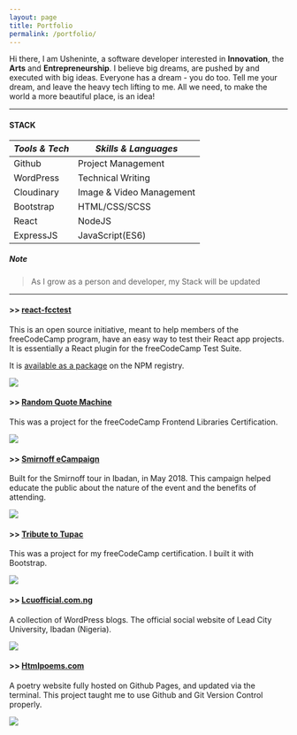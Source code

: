 ```yaml
---
layout: page
title: Portfolio
permalink: /portfolio/
---
```


Hi there, I am Usheninte, a software developer interested in **Innovation**, the **Arts** and **Entrepreneurship**. I believe big dreams, are pushed by and executed with big ideas. Everyone has a dream - you do too. Tell me your dream, and leave the heavy tech lifting to me. All we need, to make the world a more beautiful place, is an idea!

* * *
#### STACK

_Tools & Tech_ | _Skills & Languages_
-------------- | ---------
Github | Project Management  
WordPress | Technical Writing  
Cloudinary | Image & Video Management
Bootstrap | HTML/CSS/SCSS  
React | NodeJS  
ExpressJS | JavaScript(ES6)  

##### Note
<blockquote>
  As I grow as a person and developer, my Stack will be updated
</blockquote>

* * *
#### >> [react-fcctest](https://www.npmjs.com/package/react-fcctest)
This is an open source initiative, meant to help members of the freeCodeCamp program, have an easy way to test their React app projects. It is essentially a React plugin for the freeCodeCamp Test Suite.

It is [available as a package](https://www.npmjs.com/package/react-fcctest) on the NPM registry.

<a href="https://www.npmjs.com/package/react-fcctest"><img src="http://res.cloudinary.com/poetrique/image/upload/v1536495813/allbuy-i-ng/portfolio/react-fcctest.png" /></a>

#### >> [Random Quote Machine](https://codepen.io/usheninte/full/MBLwwy/)
This was a project for the freeCodeCamp Frontend Libraries Certification.

<a href="https://codepen.io/usheninte/full/MBLwwy/"><img src="http://res.cloudinary.com/poetrique/image/upload/v1536495793/allbuy-i-ng/portfolio/random-quote-machine.png" /></a>

#### >> [Smirnoff eCampaign](https://codepen.io/usheninte/full/yjXNQe)
Built for the Smirnoff tour in Ibadan, in May 2018. This campaign helped educate the public about the nature of the event and the benefits of attending.

<a href="https://codepen.io/usheninte/full/yjXNQe"><img src="http://res.cloudinary.com/poetrique/image/upload/v1536495820/allbuy-i-ng/portfolio/smirnoff-ecampaign.png" /></a>

#### >> [Tribute to Tupac](https://codepen.io/usheninte/full/mLmyEW/)
This was a project for my freeCodeCamp certification. I built it with Bootstrap.

<a href="https://codepen.io/usheninte/full/mLmyEW/"><img src="http://res.cloudinary.com/poetrique/image/upload/v1536496296/allbuy-i-ng/portfolio/tupac-tribute.png" /></a>

#### >> [Lcuofficial.com.ng](https://lcuofficial.com.ng/)

A collection of WordPress blogs. The official social website of Lead City University, Ibadan (Nigeria).

<a href="https://lcuofficial.com.ng"><img src="http://res.cloudinary.com/poetrique/image/upload/c_scale,h_200,q_auto:best/v1535767993/allbuy-i-ng/portfolio/lcuofficial.png" /></a>

#### >> [Htmlpoems.com](http://htmlpoems.com)

A poetry website fully hosted on Github Pages, and updated via the terminal. This project taught me to use Github and Git Version Control properly.

<a href="http://htmlpoems.com"><img src="http://res.cloudinary.com/poetrique/image/upload/v1536495813/allbuy-i-ng/portfolio/htmlpoems.png" /></a>
